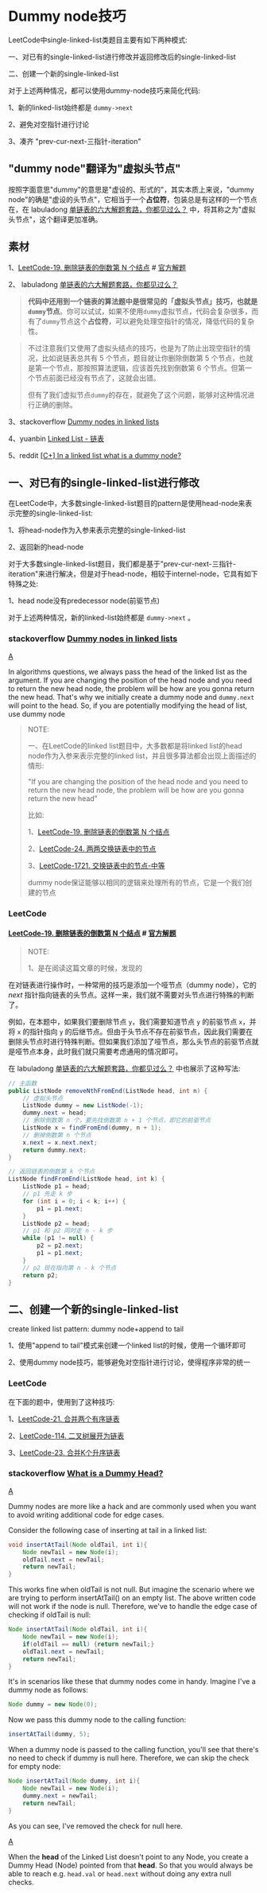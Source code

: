 # Dummy node技巧

LeetCode中single-linked-list类题目主要有如下两种模式:

一、对已有的single-linked-list进行修改并返回修改后的single-linked-list

二、创建一个新的single-linked-list

对于上述两种情况，都可以使用dummy-node技巧来简化代码:

1、新的linked-list始终都是 `dummy->next` 

2、避免对空指针进行讨论

3、凑齐 "prev-cur-next-三指针-iteration" 

## "dummy node"翻译为"虚拟头节点"

按照字面意思"dummy"的意思是"虚设的、形式的"，其实本质上来说，"dummy node"的确是"虚设的头节点"，它相当于一个**占位符**，包装总是有这样的一个节点在，在 labuladong [单链表的六大解题套路，你都见过么？](https://mp.weixin.qq.com/s?__biz=MzAxODQxMDM0Mw==&mid=2247492022&idx=1&sn=35f6cb8ab60794f8f52338fab3e5cda5&scene=21#wechat_redirect)  中，将其称之为"虚拟头节点"，这个翻译更加准确。



## 素材

1、[LeetCode-19. 删除链表的倒数第 N 个结点](https://leetcode.cn/problems/remove-nth-node-from-end-of-list/) # [官方解题](https://leetcode.cn/problems/remove-nth-node-from-end-of-list/solution/shan-chu-lian-biao-de-dao-shu-di-nge-jie-dian-b-61/) 

2、 labuladong [单链表的六大解题套路，你都见过么？](https://mp.weixin.qq.com/s?__biz=MzAxODQxMDM0Mw==&mid=2247492022&idx=1&sn=35f6cb8ab60794f8f52338fab3e5cda5&scene=21#wechat_redirect) 



> **代码中还用到一个链表的算法题中是很常见的「虚拟头节点」技巧，也就是`dummy`节点**。你可以试试，如果不使用`dummy`虚拟节点，代码会复杂很多，而有了`dummy`节点这个**占位符**，可以避免处理空指针的情况，降低代码的复杂性。



> 不过注意我们又使用了虚拟头结点的技巧，也是为了防止出现空指针的情况，比如说链表总共有 5 个节点，题目就让你删除倒数第 5 个节点，也就是第一个节点，那按照算法逻辑，应该首先找到倒数第 6 个节点。但第一个节点前面已经没有节点了，这就会出错。
>
> 但有了我们虚拟节点`dummy`的存在，就避免了这个问题，能够对这种情况进行正确的删除。



3、stackoverflow [Dummy nodes in linked lists](https://stackoverflow.com/questions/22952882/dummy-nodes-in-linked-lists)

4、yuanbin [Linked List - 链表](https://algorithm.yuanbin.me/zh-hans/basics_data_structure/linked_list.html#dummy-node)

5、reddit [[C+] In a linked list what is a dummy node?](https://www.reddit.com/r/learnprogramming/comments/20e0yc/c_in_a_linked_list_what_is_a_dummy_node/)



## 一、对已有的single-linked-list进行修改

在LeetCode中，大多数single-linked-list题目的pattern是使用head-node来表示完整的single-linked-list:

1、将head-node作为入参来表示完整的single-linked-list

2、返回新的head-node

对于大多数single-linked-list题目，我们都是基于"prev-cur-next-三指针-iteration"来进行解决，但是对于head-node，相较于internel-node，它具有如下特殊之处:

1、head node没有predecessor node(前驱节点)







对于上述两种情况，新的linked-list始终都是 `dummy->next` 。



### stackoverflow [Dummy nodes in linked lists](https://stackoverflow.com/questions/22952882/dummy-nodes-in-linked-lists)



[A](https://stackoverflow.com/a/68537188)

In algorithms questions, we always pass the head of the linked list as the argument. If you are changing the position of the head node and you need to return the new head node, the problem will be how are you gonna return the new head. That's why we initially create a dummy node and `dummy.next` will point to the head. So, if you are potentially modifying the head of list, use dummy node

> NOTE:
>
> 一、在LeetCode的linked list题目中，大多数都是将linked list的head node作为入参来表示完整的linked list，并且很多算法都会出现上面描述的情形:
>
> "If you are changing the position of the head node and you need to return the new head node, the problem will be how are you gonna return the new head"
>
> 比如:
>
> 1、[LeetCode-19. 删除链表的倒数第 N 个结点](https://leetcode.cn/problems/remove-nth-node-from-end-of-list/) 
>
> 2、[LeetCode-24. 两两交换链表中的节点](https://leetcode.cn/problems/swap-nodes-in-pairs/)
>
> 3、[LeetCode-1721. 交换链表中的节点-中等](https://leetcode.cn/problems/swapping-nodes-in-a-linked-list/) 
>
> dummy node保证能够以相同的逻辑来处理所有的节点，它是一个我们创建的节点



### LeetCode



#### [LeetCode-19. 删除链表的倒数第 N 个结点](https://leetcode.cn/problems/remove-nth-node-from-end-of-list/) # [官方解题](https://leetcode.cn/problems/remove-nth-node-from-end-of-list/solution/shan-chu-lian-biao-de-dao-shu-di-nge-jie-dian-b-61/) 

> NOTE:
>
> 1、是在阅读这篇文章的时候，发现的

在对链表进行操作时，一种常用的技巧是添加一个哑节点（dummy node），它的 $\textit{next}$ 指针指向链表的头节点。这样一来，我们就不需要对头节点进行特殊的判断了。

例如，在本题中，如果我们要删除节点 `y`，我们需要知道节点 `y` 的前驱节点 `x`，并将 `x` 的指针指向 `y` 的后继节点。但由于头节点不存在前驱节点，因此我们需要在删除头节点时进行特殊判断。但如果我们添加了哑节点，那么头节点的前驱节点就是哑节点本身，此时我们就只需要考虑通用的情况即可。

在 labuladong [单链表的六大解题套路，你都见过么？](https://mp.weixin.qq.com/s?__biz=MzAxODQxMDM0Mw==&mid=2247492022&idx=1&sn=35f6cb8ab60794f8f52338fab3e5cda5&scene=21#wechat_redirect) 中也展示了这种写法:

```Java
// 主函数
public ListNode removeNthFromEnd(ListNode head, int n) {
    // 虚拟头节点
    ListNode dummy = new ListNode(-1);
    dummy.next = head;
    // 删除倒数第 n 个，要先找倒数第 n + 1 个节点，即它的前驱节点
    ListNode x = findFromEnd(dummy, n + 1);
    // 删掉倒数第 n 个节点
    x.next = x.next.next;
    return dummy.next;
}

// 返回链表的倒数第 k 个节点
ListNode findFromEnd(ListNode head, int k) {
    ListNode p1 = head;
    // p1 先走 k 步
    for (int i = 0; i < k; i++) {
        p1 = p1.next;
    }
    ListNode p2 = head;
    // p1 和 p2 同时走 n - k 步
    while (p1 != null) {
        p2 = p2.next;
        p1 = p1.next;
    }
    // p2 现在指向第 n - k 个节点
    return p2;
}


```





## 二、创建一个新的single-linked-list

create linked list pattern: dummy node+append to tail

1、使用"append to tail"模式来创建一个linked list的时候，使用一个循环即可

2、使用dummy node技巧，能够避免对空指针进行讨论，使得程序非常的统一



### LeetCode

在下面的题中，使用到了这种技巧:

1、[LeetCode-21. 合并两个有序链表](https://leetcode.cn/problems/merge-two-sorted-lists/)

2、[LeetCode-114. 二叉树展开为链表](https://leetcode.cn/problems/flatten-binary-tree-to-linked-list/)

3、[LeetCode-23. 合并K个升序链表](https://leetcode.cn/problems/merge-k-sorted-lists/)



### stackoverflow [What is a Dummy Head?](https://stackoverflow.com/questions/37324972/what-is-a-dummy-head)



[A](https://stackoverflow.com/a/37330797)

Dummy nodes are more like a hack and are commonly used when you want to avoid writing additional code for edge cases.

Consider the following case of inserting at tail in a linked list:

```java
void insertAtTail(Node oldTail, int i){
    Node newTail = new Node(i);
    oldTail.next = newTail;
    return newTail;
}
```

This works fine when oldTail is not null. But imagine the scenario where we are trying to perform insertAtTail() on an empty list. The above written code will not work if the node is null. Therefore, we've to handle the edge case of checking if oldTail is null:

```java
Node insertAtTail(Node oldTail, int i){
    Node newTail = new Node(i);
    if(oldTail == null) {return newTail;}
    oldTail.next = newTail;
    return newTail;
}
```

It's in scenarios like these that dummy nodes come in handy. Imagine I've a dummy node as follows:

```java
Node dummy = new Node(0);
```

Now we pass this dummy node to the calling function:

```java
insertAtTail(dummy, 5);
```

When a dummy node is passed to the calling function, you'll see that there's no need to check if dummy is null here. Therefore, we can skip the check for empty node:

```java
Node insertAtTail(Node dummy, int i){
    Node newTail = new Node(i);
    dummy.next = newTail;
    return newTail;
}
```

As you can see, I've removed the check for null here.

[A](https://stackoverflow.com/a/50221469)

When the **head** of the Linked List doesn't point to any Node, you create a Dummy Head (Node) pointed from that **head**. So that you would always be able to reach e.g. `head.val` or `head.next` without doing any extra null checks.



